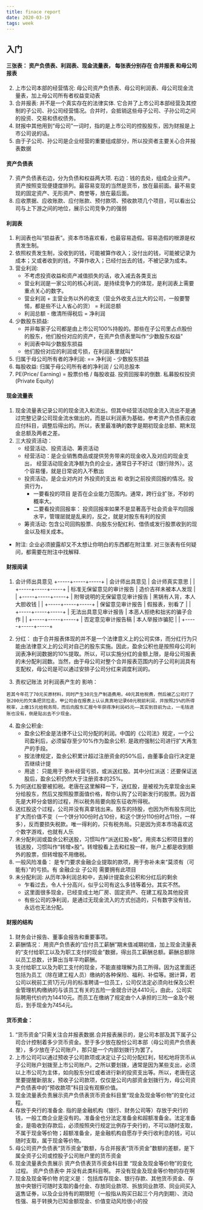 ```yaml
---
title: finace report
date: 2020-03-19
tags: week
---
```


## 入门
#### 三张表： 资产负债表、利润表、现金流量表， 每张表分别存在 合并报表 和母公司报表
2. 上市公司本部的经营情况: 母公司资产负债表、母公司利润表、母公司现金流量表，加上母公司所有者权益变动表
3. 合并报表: 并不是一个真实存在的法律实体. 它合并了上市公司本部经营及其控制的子公司、孙公司经营情况。合并时，会抵销这些母子公司、子孙公司之间的投资、交易和债权债务。
4. 财报中其他用到“母公司”一词时，指的是上市公司的控股股东，因为财报是上市公司说的话。
5. 由于子公司、孙公司是企业经营的重要组成部分，所以投资者主要关心合并报表数据
#### 资产负债表
7. 资产负债表右边，分为负债和权益两大项. 右边：钱的去处，组成企业资产。资产按照变现便捷度排列。最容易变现的当然是货币，放在最前面。最不易变现的固定资产、无形资产、商誉等，放在最后面。
8. 应收票据、应收账款、应付账款、预付款项、预收款项几个项目，可以看出公司与上下游之间的地位，展示公司竞争力的强弱

#### 利润表
1. 利润表也叫“损益表”。资本市场喜欢看，也最容易造假。容易造假的根源是权责发生制。
2. 依照权责发生制，没收到的钱，可能被算作收入；没付出的钱，可能被记录为成本；又或者收到的钱，不算作收入；已经付出去的钱，不被记录为成本。
3. 营业利润: 
   * 不考虑投资收益和资产减值损失的话，收入减去各类支出
   * 营业利润是一家公司的核心利润，是持续竞争力的体现，是利润表上需要重点关心的数字。
   * 营业利润  + 主营业务以外的收支（营业外收支占比大的公司，一般要警惕，都是些不让人省心的货） = 利润总额
   * 利润总额 - 缴清所得税后 = 净利润
4. 少数股东损益:
   * 并非每家子公司都是由上市公司100%持股的。那些在子公司里占点股份的股东，他们股份对应的资产，在资产负债表里叫作“少数股东权益"
   * 利润表中叫少数股东损益
   * 他们股份对应的利润或亏损，在利润表里就叫“
4. 归属于母公司所有者的净利润: == 净利润 - 少数股东损益
5. 每股收益: 归属于母公司所有者的净利润 / 公司总股本
6. PE(Price/ Earning) = 股票价格 / 每股收益. 投资回报率的倒数. 私募股权投资(Private Equity)
#### 现金流量表
1. 现金流量表记录公司的现金流入和流出。但其中经营活动现金流入流出不是通过完整记录公司现金流水做出的，而是以利润表为基础，参考资产负债表应收应付科目，调整后得出的。所以，表里最准确的数字是期初现金总额、期末现金总额及两者之差。
2. 三大投资活动：
   * 经营活动、投资活动、筹资活动
   * 经营活动：是企业销售商品或提供劳务带来的现金收入及对应的现金支出， 经营活动现金流净额为负的企业，通常日子不好过（银行除外）。这个容易懂，就是日常说的入不敷出
   * 投资活动，是企业对内对 外投资的支出 和 收到之前投资回报的情况。投资行为，
      * 一要看投的项目 是否在企业能力范围内。通常，跨行业扩张，不妙的概率大。
      * 二要看投资回报率： 投资回报率如果不是显著高于社会资金平均回报水平，管理层就是乱来的，反之，就是对股东有利的投资
   * 筹资活动: 包含公司回购股票、向股东分配红利、借债或发行股票收到的现金以及相关成本。
   
* 附注: 企业必须披露却又不太想让你明白的东西都在附注里. 对三张表有任何疑问，都需要在附注中找解释.

#### 财报阅读
1. 会计师出具意见
+-----+-----+-----+
| 会计师出具意见 | 会计师真实意思  |   |
+-----+-----+-----+
| 标准无保留意见的审计报告 | 造价吉祥未被本人发现 |   |
+-----+-----+-----+
| 附带说明的无保留意见审计报告 | 黑锅有人背，本人大胆收钱  |   |
+-----+-----+-----+
| 保留意见审计报告 | 假报表，别看了 |   |
+-----+-----+-----+
| 无法出具意见审计报告 | 本恶人拒绝和拙劣的骗子合作 |   |
+-----+-----+-----+
| 否定意见审计报告稿 | 本人举报诈骗犯 |   |
+-----+-----+-----+
   
2. 分红： 由于合并报表体现的并不是一个法律意义上的公司实体，而分红行为只能由法律意义上的公司对自己的股东实施。因此，盈余公积也是按照母公司利润表净利润数据的10%提取。所以，可以实施分红的金额上限，是母公司报表的未分配利润数。当然，由于母公司对整个合并报表范围内的子公司利润具有支配权，母公司是可以通过安排子公司分红来调度利润的。
3. 责权记账法 对利润表产生的 影响：
```text
若其今年花了70元买原材料，同时产生30元生产制造费用，40元其他税费，然后被乙公司打了张200元的欠条把货拉走。甲公司会在报表上认认真真地记录60元税前利润，并按照25%的所得税率，上缴15元给税务局，而后向股东汇报今年获得净利润45元——其实到目前为止，一毛钱进账也没有，倒是贴出去不少现金。
```
4. 盈余公积金: 
   * 盈余公积金是法律不让公司分配的利润。中国的《公司法》规定，一个公司盈利后，必须留存至少10%作为盈余公积. 是政府强制公司进行扩大再生产的手段。
   * 按法律规定，盈余公积累计超过注册资金的50%后，由董事会自行决定是否继续计提
   * 用途： 只能用于 弥补经营亏损，或派送红股。其中分红派送：还要保证送股后，盈余公积仍然大于注册资本的25%。
5.    为何送红股要被扣税。老唐在这里解释一下，送红股，是被视为先拿现金出来分给股东，然后又按照股票面值价格，帮你认购了公司新发行的股票。因为首先是大秤分金银的过程，所以税务局要向股东征收所得税。
6.    送红股这个过程，公司并没有真拿钱出来。股东的持股，也因为所有股东同比扩大而价值不变（一个饼分100份时占10份，和这个饼分110份时占11份，一样多），反而要损失税款。唯一得利的，只有税务局。只是因为资本市场喜欢这个数字游戏，也就有人乐
7.    未分配利润或盈余公积送股，习惯叫作“派送红股×股”。用资本公积项目里的钱送股，习惯叫作“转增×股”。转增股看上去和红股一样，账户上都是收到额外的股票，但转增股不用缴税。
8. 一般风险准备： 是专门要求金融企业提取的款项，用于弥补未来“莫须有（可能有）”的亏损。有 金融企业 子公司 需要拥有此项目
9. 未分配利润: 从历年净利润总和中，去掉计提盈余公积和分红后的剩余
   * 乍看过去，令人十分高兴，似乎公司有这么多钱等着分。其实不然。
   * 这里面很多现金，已经变成土地厂房、固定资产、在建工程及其他投资
   * 有些公司的净利润，是通过无现金流入的方式创造的，只有数字没有钱，永远也无法分配。

#### 财报的结构
1. 财务会计报告、董事会报告和重要事项。
2. 薪酬情况： 用资产负债表的“应付员工薪酬”期末值减期初值，加上现金流量表的“支付给职工以及为职工支付的现金”数据，得出员工薪酬总额。薪酬总额除以员工总数，计算出当年平均薪酬。
3. 支付给职工以及为职工支付的现金，不能直接理解为员工所得。因为这里面还包括为员工（除在建工程人员）缴纳的各种保险、福利、补偿等。据计算，若公司以税前工资1万元/月的标准聘请一位员工，公司仅法定必须向社保及公积金管理机构缴纳的与该员工有关的五险一金就合计达4410元，由此，公司实际聘用代价约为14410元。而员工在缴纳了规定由个人承担的三险一金及个税后，到手现金为7454元。


#### 货币资金：
1. “货币资金”只需关注合并报表数据.合并报表展示的，是公司本部及其下属子公司合计控制着多少货币资金。至于多少放在股份公司本部（母公司资产负债表里），多少放在子公司账户，那只是一个内部划拨行为罢了。
2. 上市公司可以通过预收子公司款项或决定让子公司分配红利，轻松地将货币从子公司账户划拨至上市公司账户。之所以要划拨，通常是因为某些支出，必须以上市公司为主体，如向股东分红或者进行新的投资支出等。所以，老唐在这里要提醒新朋友，预收子公司款项，仅仅是公司内部资金划拨行为，母公司资产负债表中的“预收款项”科目没有观察价值。
3. 现金流量表负责展示资产负债表货币资金科目里“现金及现金等价物”的变化过程。
4. 存放于央行的准备金. 指的是金融机构（银行、财务公司等）存放于央行的钱，一般工商企业是没有的。准备金也分法定准备金和超额准备金。法定准备金，是吸收到存款后，必须按照央行规定比例存于央行的，不可以随时支取，不属于现金等价物；超额准备金，是金融机构自愿存于央行收利息的钱，可以随时支取，属于现金等价物。
5. 母公司资产负债表“货币资金”数额，与合并报表“货币资金”数额的差额，是下属全资子公司或控股子公司账户里的货币资金
6. 现金流量表负责展示 资产负债表货币资金科目里 “现金及现金等价物”的变化过程。  资产负债表中 并没有此类科目啊。 并没有现金及现金等价物的存在啊
7. 现金及现金等价物 的定义是： 包括库存现金、银行存款、其他货币资金、存放中央银行可随时支取的备付金、存放同业款项、拆放同业款项、同业间买入返售证券，以及企业持有的期限短（一般指从购买日起三个月内到期）、流动性强、易于转换为已知金额现金、价值变动风险很小的投

